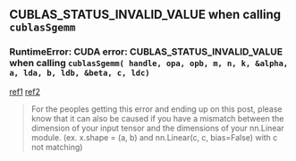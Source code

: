 ## CUBLAS_STATUS_INVALID_VALUE when calling `cublasSgemm`

### RuntimeError: CUDA error: CUBLAS_STATUS_INVALID_VALUE when calling `cublasSgemm( handle, opa, opb, m, n, k, &alpha, a, lda, b, ldb, &beta, c, ldc)`

[ref1](https://discuss.pytorch.org/t/runtimeerror-cuda-error-cublas-status-invalid-value-when-calling-cublassgemm-handle-opa-opb-m-n-k-alpha-a-lda-b-ldb-beta-c-ldc/124544/2)
[ref2](https://stackoverflow.com/questions/66600362/runtimeerror-cuda-error-cublas-status-execution-failed-when-calling-cublassge)

> For the peoples getting this error and ending up on this post, please know that it can also be caused if you have a mismatch between the dimension of your input tensor and the dimensions of your nn.Linear module. (ex. x.shape = (a, b) and nn.Linear(c, c, bias=False) with c not matching)

